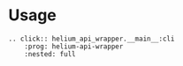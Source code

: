 # Usage

```{eval-rst}
.. click:: helium_api_wrapper.__main__:cli
    :prog: helium-api-wrapper
    :nested: full
```

